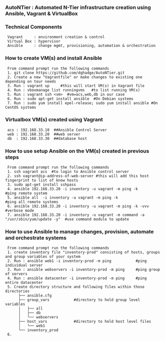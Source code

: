 ### AutoNTier : Automated N-Tier infrastructure creation using Ansible, Vagrant & VirtualBox

###  Technical Components
     Vagrant     : environment creation & control
     Virtual Box : hypervisor
     Ansible     : change mgmt, provisioning, automation & orchestration

###  How to create VM(s) and install Ansible
     From command prompt run the following commands
     1. git clone https://github.com/dghadge/AutoNTier.git
     2. Create a new "Vagrantfile" or make changes to existing one depending on tour needs
     3. Run : vagrant up     #this will start VM(s) in Vagrant file
     4. Run : vboxmanage list runningvms   #to list running VM(s)
     5. Run : vagrant ssh <vm>  #vm=acs,web,db in our case
     6. Run : sudo apt-get install ansible  #On Debian systems
     7. Run : sudo yum install epel-release; sudo yum install ansible #On CentOS systems

###  Virtualbox VM(s) created using Vagrant
     acs : 192.168.33.10  ##Ansible Control Server
     web : 192.168.33.20  ##web server
     db  : 192.168.33.30  ##database host

###  How to use setup Ansible on the VM(s) created in previous steps
     From command prompt run the following commands
     1. ssh vagrant acs  #to login to Ansible control server
     2. ssh vagrant@ip-address-of-web-server #this will add this host fingerprint to list of know hosts
     3. sudo apt-get install sshpass
     4. ansible 192.168.33.20 -i inventory -u vagrant -m ping -k      #ping remote system
     5. ansible all  -i inventory -u vagrant -m ping -k               #ping all remote systems
     6. ansible 192.168.33.20 -i inventory -u vagrant -m ping -k -vvv #verbose mode
     7. ansible 192.168.33.20 -i inventory -u vagrant -m command -a "/usr/sbin/yum/update -y"  #use command module to update 

###  How to use Ansible to manage changes, provision, automate and orchestrate systems
     From command prompt run the following commands
     1. create inventory file "inventory-prod" consisting of hosts, groups and group variables of your system
     2. Run : ansible web1 -i inventory-prod -m ping           #ping individual server
     3. Run : ansible webservers -i inventory-prod -m ping     #ping group of servers
     4. Run : ansible datacenter -i inventory-prod -m ping     #ping entire datacenter
     5. Create directory structure and following files within those directories 
          ├── ansible.cfg
          ├── group_vars           #directory to hold group level variables
          │   ├── all
          │   ├── db
          │   └── webservers
          ├── host_vars            #directory to hold host level files
          │   └── web1
          └── inventory_prod
     6.  
